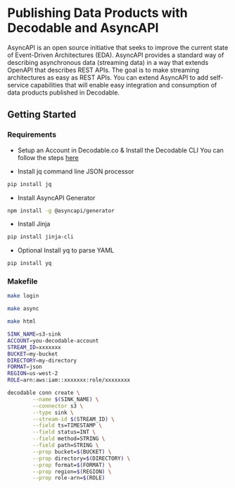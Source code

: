 # Publishing Data Products with Decodable and AsyncAPI
AsyncAPI is an open source initiative that seeks to improve the current state of Event-Driven Architectures (EDA). AsyncAPI provides a standard way of describing asynchronous data (streaming data) in a way that extends OpenAPI that describes REST APIs. The goal is to make streaming architectures as easy as REST APIs. You can extend AsyncAPI to add self-service capabilities that will enable easy integration and consumption of data products published in Decodable.


## Getting Started

### Requirements
* Setup an Account in Decodable.co & Install the Decodable CLI
You can follow the steps [here](https://docs.decodable.co/docs/setup)

* Install jq command line JSON processor
```bash
pip install jq
```

* Install AsyncAPI Generator
```bash
npm install -g @asyncapi/generator
```

* Install Jinja
```bash
pip install jinja-cli
```

* Optional Install yq to parse YAML
```bash
pip install yq
```

### Makefile

```bash
make login
```

```bash
make async
```

```bash
make html
```

```bash
SINK_NAME=s3-sink
ACCOUNT=you-decodable-account
STREAM_ID=xxxxxxx
BUCKET=my-bucket
DIRECTORY=my-directory
FORMAT=json
REGION=us-west-2
ROLE=arn:aws:iam::xxxxxxx:role/xxxxxxxx

decodable conn create \
		--name $(SINK_NAME) \
		--connector s3 \
		--type sink \
		--stream-id $(STREAM_ID) \
		--field ts=TIMESTAMP \
		--field status=INT \
		--field method=STRING \
		--field path=STRING \
		--prop bucket=$(BUCKET) \
		--prop directory=$(DIRECTORY) \
		--prop format=$(FORMAT) \
		--prop region=$(REGION) \
		--prop role-arn=$(ROLE)
```